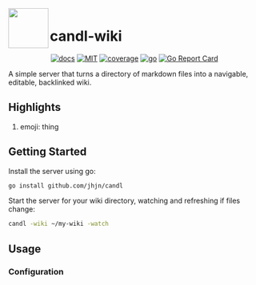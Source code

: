 <img align="left" width="80" src="https://openmoji.org/data/color/svg/1F56F.svg"/>

# candl-wiki

<div align="center">

[![docs](https://img.shields.io/badge/docs-candl-purple)]()
[![MIT](https://img.shields.io/badge/license-MIT-yellow)](https://opensource.org/licenses/MIT)
[![coverage](https://img.shields.io/badge/coverage-80%25-brightgreen)](https://opensource.org/licenses/MIT)
[![go](https://img.shields.io/badge/golang-blue?logo=go)]()
[![Go Report Card](https://goreportcard.com/badge/github.com/jhjn/candl-wiki)](https://goreportcard.com/report/github.com/jhjn/candl-wiki)

</div>

A simple server that turns a directory of markdown files into a navigable, editable, backlinked wiki.

<!--pic-->

## Highlights

1. emoji: thing

## Getting Started

Install the server using go:

```bash
go install github.com/jhjn/candl
```

Start the server for your wiki directory, watching and refreshing if files change:

```bash
candl -wiki ~/my-wiki -watch
```

## Usage

### Configuration
